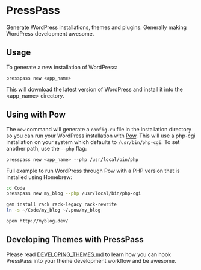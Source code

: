 # PressPass

Generate WordPress installations, themes and plugins. Generally making WordPress development awesome.

## Usage

To generate a new installation of WordPress:

```
presspass new <app_name>
```

This will download the latest version of WordPress and install it into the <app_name> directory.

## Using with Pow

The ```new``` command will generate a ```config.ru``` file in the installation directory so you can run your WordPress installation with [Pow](http://pow.cx). This will use a php-cgi installation on your system which defaults
to ```/usr/bin/php-cgi```. To set another path, use the ```--php``` flag:

```
presspass new <app_name> --php /usr/local/bin/php
```

Full example to run WordPress through Pow with a PHP version that is installed using Homebrew:

``` bash
cd Code
presspass new my_blog --php /usr/local/bin/php-cgi

gem install rack rack-legacy rack-rewrite
ln -s ~/Code/my_blog ~/.pow/my_blog

open http://myblog.dev/
```

## Developing Themes with PressPass

Please read [DEVELOPING_THEMES.md](http://github.com/firmhouse/presspass/blob/master/DEVELOPING_THEMES.md) to
learn how you can hook PressPass into your theme development workflow and be awesome.